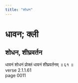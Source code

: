 ```yaml
---
title: "शोधन"
---
```


# धावन; क्ली
## शोधन, शीघ्रवर्तन
धावनं शोधनं प्रोक्तं धावनं शीघ्रवर्तनम् ॥ ६१ ॥<br />verse 2.1.1.61<br />page 0011

